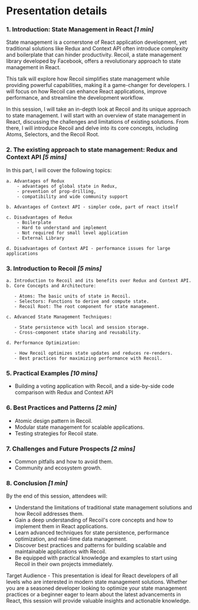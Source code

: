 # Presentation details

### 1. Introduction: State Management in React _[1 min]_

State management is a cornerstone of React application development, yet traditional solutions like Redux and Context API often introduce complexity and boilerplate that can hinder productivity. Recoil, a state management library developed by Facebook, offers a revolutionary approach to state management in React. 
    
This talk will explore how Recoil simplifies state management while providing powerful capabilities, making it a game-changer for developers. I will focus on how Recoil can enhance React applications, improve performance, and streamline the development workflow.

In this session, I will take an in-depth look at Recoil and its unique approach to state management. I will start with an overview of state management in React, discussing the challenges and limitations of existing solutions. From there, I will introduce Recoil and delve into its core concepts, including Atoms, Selectors, and the Recoil Root.

### 2. The existing approach to state management: Redux and Context API _[5 mins]_

In this part, I will cover the following topics:

    a. Advantages of Redux
        - advantages of global state in Redux, 
        - prevention of prop-drilling, 
        - compatibility and wide community support

    b. Advantages of Context API - simpler code, part of react itself
    
    c. Disadvantages of Redux
        - Boilerplate
        - Hard to understand and implement
        - Not required for small level application
        - External Library
    
    d. Disadvantages of Context API - performance issues for large applications


### 3. Introduction to Recoil _[5 mins]_

    a. Introduction to Recoil and its benefits over Redux and Context API.
    b. Core Concepts and Architecture:

       - Atoms: The basic units of state in Recoil.
       - Selectors: Functions to derive and compute state.
       - Recoil Root: The root component for state management.
   
    c. Advanced State Management Techniques:

       - State persistence with local and session storage.
       - Cross-component state sharing and reusability.
   
    d. Performance Optimization:

       - How Recoil optimizes state updates and reduces re-renders.
       - Best practices for maximizing performance with Recoil.

### 5. Practical Examples _[10 mins]_

   - Building a voting application with Recoil, and a side-by-side code comparison with Redux and Context API

### 6. Best Practices and Patterns _[2 min]_

   - Atomic design pattern in Recoil.
   - Modular state management for scalable applications.
   - Testing strategies for Recoil state.

### 7. Challenges and Future Prospects _[2 mins]_
   - Common pitfalls and how to avoid them.
   - Community and ecosystem growth.

### 8. Conclusion _[1 min]_

By the end of this session, attendees will:

- Understand the limitations of traditional state management solutions and how Recoil addresses them.
- Gain a deep understanding of Recoil's core concepts and how to implement them in React applications.
- Learn advanced techniques for state persistence, performance optimization, and real-time data management.
- Discover best practices and patterns for building scalable and maintainable applications with Recoil.
- Be equipped with practical knowledge and examples to start using Recoil in their own projects immediately.

Target Audience - This presentation is ideal for React developers of all levels who are interested in modern state management solutions. Whether you are a seasoned developer looking to optimize your state management practices or a beginner eager to learn about the latest advancements in React, this session will provide valuable insights and actionable knowledge.
